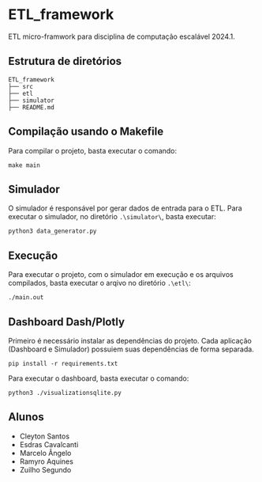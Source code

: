 # ETL_framework

ETL micro-framwork para disciplina de computação escalável 2024.1.

## Estrutura de diretórios
```
ETL_framework
├── src
├── etl
├── simulator
├── README.md
```

## Compilação usando o Makefile
Para compilar o projeto, basta executar o comando:
```
make main
```

## Simulador
O simulador é responsável por gerar dados de entrada para o ETL. Para executar o simulador, no diretório `.\simulator\`, basta executar:
```
python3 data_generator.py
```

## Execução
Para executar o projeto, com o simulador em execução e os arquivos compilados, basta executar o arqivo no diretório `.\etl\`:
```
./main.out
```

## Dashboard Dash/Plotly
Primeiro é necessário instalar as dependências do projeto. Cada aplicação (Dashboard e Simulador) possuiem suas dependências de forma separada.
```
pip install -r requirements.txt
```

Para executar o dashboard, basta executar o comando:
```
python3 ./visualizationsqlite.py
```

## Alunos
- Cleyton Santos
- Esdras Cavalcanti
- Marcelo Ângelo
- Ramyro Aquines
- Zuilho Segundo